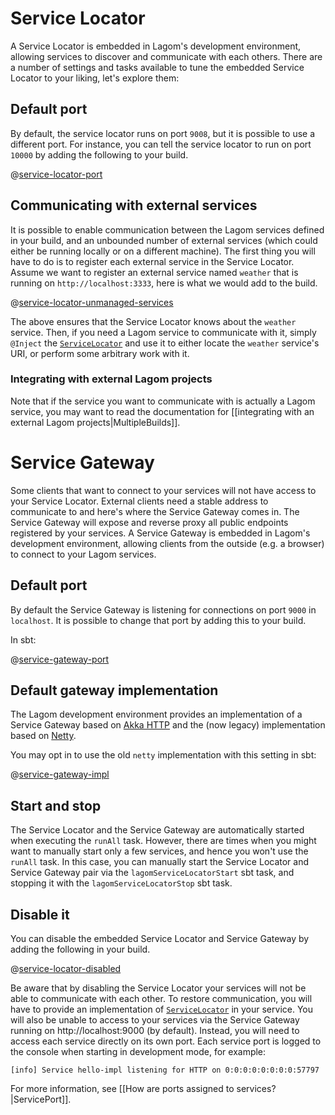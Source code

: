 # Service Locator

A Service Locator is embedded in Lagom's development environment, allowing services to discover and communicate with each others. There are a number of settings and tasks available to tune the embedded Service Locator to your liking, let's explore them:

## Default port

By default, the service locator runs on port `9008`, but it is possible to use a different port. For instance, you can tell the service locator to run on port `10000` by adding the following to your build.

@[service-locator-port](code/build-service-locator.sbt)

## Communicating with external services

It is possible to enable communication between the Lagom services defined in your build, and an unbounded number of external services (which could either be running locally or on a different machine). The first thing you will have to do is to register each external service in the Service Locator. Assume we want to register an external service named `weather` that is running on `http://localhost:3333`, here is what we would add to the build.

@[service-locator-unmanaged-services](code/build-service-locator.sbt)

The above ensures that the Service Locator knows about the `weather` service. Then, if you need a Lagom service to communicate with it, simply `@Inject` the [`ServiceLocator`](api/com/lightbend/lagom/scaladsl/api/ServiceLocator.html) and use it to either locate the `weather` service's URI, or perform some arbitrary work with it.

### Integrating with external Lagom projects

Note that if the service you want to communicate with is actually a Lagom service, you may want to read the documentation for [[integrating with an external Lagom projects|MultipleBuilds]].



# Service Gateway

Some clients that want to connect to your services will not have access to your Service Locator. External clients need a stable address to communicate to and here's where the Service Gateway comes in. The Service Gateway will expose and reverse proxy all public endpoints registered by your services. A Service Gateway is embedded in Lagom's development environment, allowing clients from the outside (e.g. a browser) to connect to your Lagom services.

## Default port

By default the Service Gateway is listening for connections on port `9000` in `localhost`. It is possible to change that port by adding this to your build.

In sbt:

@[service-gateway-port](code/build-service-locator.sbt)


## Default gateway implementation

The Lagom development environment provides an implementation of a Service Gateway based on [Akka HTTP](https://github.com/akka/akka-http) and the (now legacy) implementation based on [Netty](https://netty.io/).

You may opt in to use the old `netty` implementation with this setting in sbt:

@[service-gateway-impl](code/build-service-locator.sbt)



## Start and stop

The Service Locator and the Service Gateway are automatically started when executing the `runAll` task. However, there are times when you might want to manually start only a few services, and hence you won't use the `runAll` task. In this case, you can manually start the Service Locator and Service Gateway pair via the `lagomServiceLocatorStart` sbt task, and stopping it with the `lagomServiceLocatorStop` sbt task.

## Disable it

You can disable the embedded Service Locator and Service Gateway by adding the following in your build.

@[service-locator-disabled](code/build-service-locator.sbt)

Be aware that by disabling the Service Locator your services will not be able to communicate with each other. To restore communication, you will have to provide an implementation of [`ServiceLocator`](api/com/lightbend/lagom/scaladsl/api/ServiceLocator.html) in your service. You will also be unable to access to your services via the Service Gateway running on http://localhost:9000 (by default). Instead, you will need to access each service directly on its own port. Each service port is logged to the console when starting in development mode, for example:

```
[info] Service hello-impl listening for HTTP on 0:0:0:0:0:0:0:0:57797
```

For more information, see [[How are ports assigned to services?|ServicePort]].
